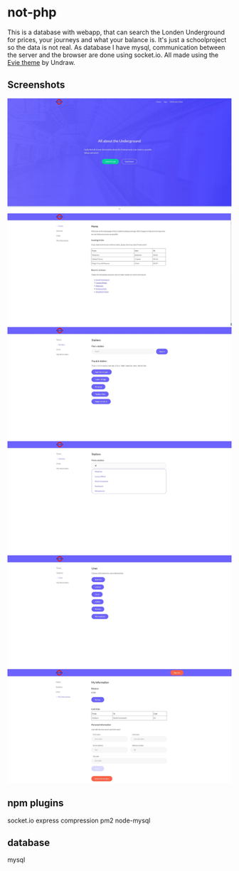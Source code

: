 # not-php
This is a database with webapp, that can search the Londen Underground for prices, your journeys and what your balance is. It's just a schoolproject so the data is not real. As database I have mysql, communication between the server and the browser are done using socket.io. All made using the [Evie theme](https://evie.undraw.co/) by Undraw.

## Screenshots
![index.html](.github/screenshot1.JPG "Home")
![/app/index.html](.github/screenshot2.JPG "App")
![/app/stations.html](.github/screenshot3.JPG "Stations")
![/app/stations.html](.github/screenshot4.JPG "Stations search")
![/app/lines.html](.github/screenshot5.JPG "Lines")
![/app/user.html](.github/screenshot6.JPG "User")

## npm plugins
socket.io
express
compression
pm2
node-mysql

## database
mysql